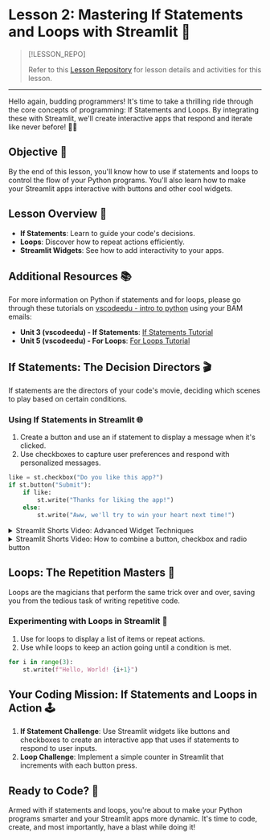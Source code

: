 # Lesson 2: Mastering If Statements and Loops with Streamlit 🎢  <!-- {docsify-ignore-all} -->

> [!LESSON_REPO]
>
> Refer to this <i class="fab fa-github"></i> [Lesson Repository](https://github.com/BSMP-Coders/advanced-course-2024/tree/master/lesson2) for lesson details and activities for this lesson.


-----


Hello again, budding programmers! It's time to take a thrilling ride through the core concepts of programming: If Statements and Loops. By integrating these with Streamlit, we'll create interactive apps that respond and iterate like never before! 🤩🔄  
   
## Objective 🎯  
   
By the end of this lesson, you'll know how to use if statements and loops to control the flow of your Python programs. You'll also learn how to make your Streamlit apps interactive with buttons and other cool widgets.  
   
## Lesson Overview 📖  
   
- **If Statements**: Learn to guide your code's decisions.  
- **Loops**: Discover how to repeat actions efficiently.  
- **Streamlit Widgets**: See how to add interactivity to your apps.  
   
## Additional Resources 📚  
   
For more information on Python if statements and for loops, please go through these tutorials on [vscodeedu - intro to python](https://vscodeedu.com/courses/intro-to-python) using your BAM emails:  
   
- **Unit 3 (vscodeedu) - If Statements**: [If Statements Tutorial](https://vscode.dev/edu?courseId=intro-to-python&workspace-scheme=vscode-edu-workspace&profile=default#select-course-node=intro-to-python%3Aitp-if)  
- **Unit 5 (vscodeedu) - For Loops**: [For Loops Tutorial](https://vscode.dev/edu?courseId=intro-to-python&workspace-scheme=vscode-edu-workspace&profile=default#select-course-node=intro-to-python%3Aitp-for)  

## If Statements: The Decision Directors 🎬  
   
If statements are the directors of your code's movie, deciding which scenes to play based on certain conditions.  
   
### Using If Statements in Streamlit 🌐  
   
1. Create a button and use an if statement to display a message when it's clicked.  
2. Use checkboxes to capture user preferences and respond with personalized messages.  
   
```python  
like = st.checkbox("Do you like this app?")  
if st.button("Submit"):  
    if like:  
        st.write("Thanks for liking the app!")  
    else:  
        st.write("Aww, we'll try to win your heart next time!")  
```  

<details>
<summary>Streamlit Shorts Video: Advanced Widget Techniques</summary>
<p>Explore advanced techniques for using widgets in Streamlit with this tutorial.</p>
<iframe width="560" height="315" src="https://youtu.be/JSeQSnGovSE?si=2j-nlMvoNAniTsyJ" title="YouTube video player" frameborder="0" allow="accelerometer; autoplay; clipboard-write; encrypted-media; gyroscope; picture-in-picture" allowfullscreen></iframe>
</details>

<details>
<summary>Streamlit Shorts Video: How to combine a button, checkbox and radio button</summary>
<p>In the video below, learn how to combine a button, checkbox and radio button!</p>
<iframe width="560" height="315" src="https://youtu.be/EnXJBsCIl_A?si=9cliUVDfItTlINd-" title="YouTube video player" frameborder="0" allow="accelerometer; autoplay; clipboard-write; encrypted-media; gyroscope; picture-in-picture" allowfullscreen></iframe>
</details>

## Loops: The Repetition Masters 🔄  
   
Loops are the magicians that perform the same trick over and over, saving you from the tedious task of writing repetitive code.  
   
### Experimenting with Loops in Streamlit 🚀  
   
1. Use for loops to display a list of items or repeat actions.  
2. Use while loops to keep an action going until a condition is met.  
   
```python  
for i in range(3):  
    st.write(f"Hello, World! {i+1}")  
```  
   
## Your Coding Mission: If Statements and Loops in Action 🕹️  
   
1. **If Statement Challenge**: Use Streamlit widgets like buttons and checkboxes to create an interactive app that uses if statements to respond to user inputs.  
2. **Loop Challenge**: Implement a simple counter in Streamlit that increments with each button press.  
   
## Ready to Code? 🏁  
   
Armed with if statements and loops, you're about to make your Python programs smarter and your Streamlit apps more dynamic. It's time to code, create, and most importantly, have a blast while doing it!  
   
